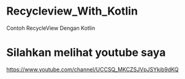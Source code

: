 # Recycleview_With_Kotlin
Contoh RecycleView Dengan Kotlin
# Silahkan melihat youtube saya
https://www.youtube.com/channel/UCCSQ_MKCZSJVpJSYkib9dKQ
